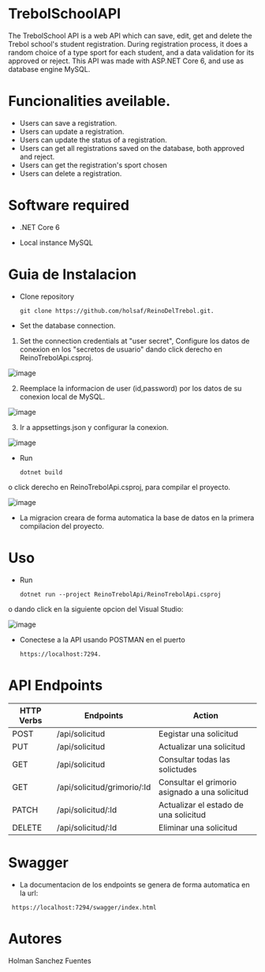 # TrebolSchoolAPI

The TrebolSchool API is a web API which can save, edit, get and delete the Trebol school's student registration. During registration process, it does a random choice of a type sport for each student, and a data validation for its approved or reject. 
This API was made with ASP.NET Core 6, and use as database engine MySQL.

# Funcionalities aveilable.

  * Users can save a registration.
  * Users can update a registration.
  * Users can update the status of a registration.
  * Users can get all registrations saved on the database, both approved and reject. 
  * Users can get the registration's sport chosen 
  * Users can delete a registration.

# Software required 

  * .NET Core 6
  
  * Local instance MySQL

# Guia de Instalacion
  * Clone repository 
  
     ```
     git clone https://github.com/holsaf/ReinoDelTrebol.git.
     ```
     
  * Set the database connection.
  
   1. Set the connection credentials at "user secret", Configure los datos de conexion en los "secretos de usuario" dando click derecho en ReinoTrebolApi.csproj.
  
  ![image](https://user-images.githubusercontent.com/87883786/201547680-3c9696aa-a14b-401b-b583-b9658eb20a3f.png)
  
  2. Reemplace la informacion de user (id,password) por los datos de su conexion local de MySQL.
  
  ![image](https://user-images.githubusercontent.com/87883786/201547707-f21da5f3-8331-4bc3-a46e-0f894b270e19.png)
  
  3. Ir a appsettings.json y configurar la conexion.
  
  ![image](https://user-images.githubusercontent.com/87883786/201547801-29c6f14c-f86f-4fd4-a6f3-bd840ec688a9.png)
  
  * Run 
  
    ```
    dotnet build 
    ```
    
  o click derecho en ReinoTrebolApi.csproj, para compilar el proyecto.

![image](https://user-images.githubusercontent.com/87883786/201547917-c8798410-6e62-4138-9f61-6ef2a1d9f3f9.png)

  * La migracion creara de forma automatica la base de datos en la primera compilacion del proyecto.

# Uso
  * Run 
  
    ```
    dotnet run --project ReinoTrebolApi/ReinoTrebolApi.csproj
    ```
    
  o dando click en la siguiente opcion del Visual Studio:

![image](https://user-images.githubusercontent.com/87883786/201548512-216dc50c-ed82-4016-8863-2c920e4788c0.png)

  * Conectese a la API usando POSTMAN en el puerto 
  
    ```
    https://localhost:7294.
    ```

# API Endpoints

| HTTP Verbs | Endpoints | Action |
| --- | --- | --- |
| POST | /api/solicitud | Eegistar una solicitud |
| PUT | /api/solicitud  | Actualizar una solicitud |
| GET | /api/solicitud | Consultar todas las solictudes |
| GET | /api/solicitud/grimorio/:Id | Consultar el grimorio asignado a una solicitud |
| PATCH | /api/solicitud/:Id | Actualizar el estado de una solicitud |
| DELETE | /api/solicitud/:Id | Eliminar una solicitud |

# Swagger

  * La documentacion de los endpoints se genera de forma automatica en la url:
  
  ```
   https://localhost:7294/swagger/index.html
  ```  

# Autores 
  
  Holman Sanchez Fuentes



